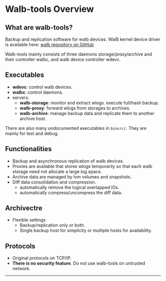 # Walb-tools Overview

## What are walb-tools?

Backup and replication software for walb devices.
WalB kernel device driver is available here:
[walb repository on GitHub](https://github.com/starpos/walb/)

Walb-tools mainly consists of three daemons storage/proxy/archive and
their controller walbc, and walb device controller wdevc.

## Executables

- **wdevc**: control walb devices.
- **walbc**: control daemons.
- servers:
  - **walb-storage**: monitor and extract wlogs. execute full/hash backup.
  - **walb-proxy**: forward wlogs from storages to archives.
  - **walb-archive**: manage backup data and replicate them to another archive host.

There are also many undocumented executables in `binsrc/`.
They are mainly for test and debug.

## Functionalities

- Backup and asynchronous replication of walb devices.
- Proxies are available that stores wlogs temporarily
  so that each walb storage need not allocate a large log space.
- Archive data are managed by lvm volumes and snapshots.
- Diff data consolidation and compression.
  - automatically remove the logical overlapped IOs.
  - automatically compress/uncompress the diff data.

## Archivectre

- Flexible settings
  - Backup/replication only or both.
  - Single backup host for simplicity or multiple hosts for availability.

## Protocols

- Original protocols on TCP/IP.
- **There is no security feature**.
  Do not use walb-tools on untrusted network.

-----
